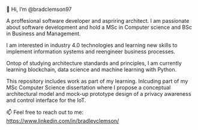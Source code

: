 👋 Hi, I’m @bradclemson97

A proffesional software developer and aspriring architect. I am passionate about software development and hold a MSc in Computer science and BSc in Business and Management. 

I am interested in industry 4.0 technologies and learning new skills to implement information systems and reengineer business processes. 

Ontop of studying architecture standards and principles, I am currently learning blockchain, data science and machine learning with Python. 

This repository includes work as part of my learning. Inlcuding part of my MSc Computer Science dissertation where I propose a conceptual architectural model and mock-up prototype design of a privacy awareness and control interface for the IoT.

📫 Feel free to reach out to me: https://www.linkedin.com/in/bradleyclemson/

<!---
bradclemson97/bradclemson97 is a ✨ special ✨ repository because its `README.md` (this file) appears on your GitHub profile.
You can click the Preview link to take a look at your changes.
--->
